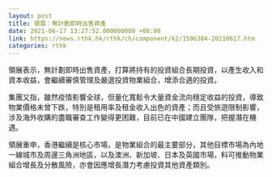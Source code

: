 ```yaml
---
layout: post
title: 領展：無計劃即時出售資產
date: 2021-06-17 13:27:52.000000000 +08:00
link: https://news.rthk.hk/rthk/ch/component/k2/1596304-20210617.htm
categories: rthk
---
```


領展表示，無計劃即時出售資產，打算將持有的投資組合長期投資，以產生收入和資本收益，會繼續審慎管理及嚴選投資物業組合，增添合適的投資。

集團又指，雖然疫情影響全球，但量化寬鬆令大量資金流向穩定收益的投資，導致物業價格未曾下跌，特別是租用率及租金收入出色的資產；而且受旅遊限制影響，涉及海外收購的盡職審查工作變得更困難，目前已在中國建立團隊，把握潛在機遇。

領展重申，香港繼續是核心市場，是物業組合的最主要部分，其他目標市場為內地一線城市及周邊三角洲地區，以及澳洲、新加坡、日本及英國市場，料可推動物業組合增長及分散風險，亦會因應增長潛力考慮投資其他資產類別。

